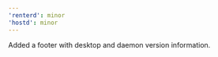 ```yaml
---
'renterd': minor
'hostd': minor
---
```


Added a footer with desktop and daemon version information.
